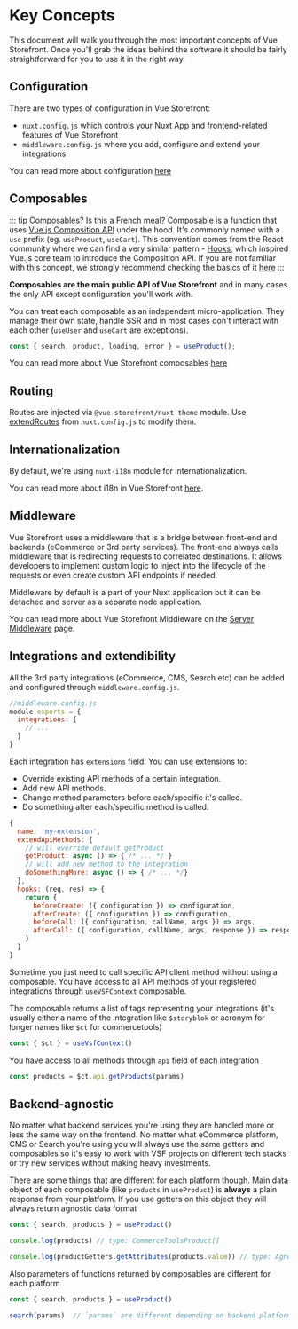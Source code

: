 # Key Concepts

This document will walk you through the most important concepts of Vue Storefront. Once you'll grab the ideas behind the software it should be fairly straightforward for you to use it in the right way.

## Configuration

There are two types of configuration in Vue Storefront:

- `nuxt.config.js` which controls your Nuxt App and frontend-related features of Vue Storefront
- `middleware.config.js` where you add, configure and extend your integrations

You can read more about configuration [here](/guide/configuration.html)

## Composables

::: tip Composables? Is this a French meal?
Composable is a function that uses [Vue.js Composition API](https://v3.vuejs.org/guide/composition-api-introduction.html) under the hood. It's commonly named with a `use` prefix (eg. `useProduct`, `useCart`). This convention comes from the React community where we can find a very similar pattern - [Hooks](https://reactjs.org/docs/hooks-intro.html), which inspired Vue.js core team to introduce the Composition API. If you are not familiar with this concept, we strongly recommend checking the basics of it [here](https://v3.vuejs.org/guide/composition-api-introduction.html)
:::

**Composables are the main public API of Vue Storefront** and in many cases the only API except configuration you'll work with.

You can treat each composable as an independent micro-application. They manage their own state, handle SSR and in most cases don't interact with each other (`useUser` and `useCart` are exceptions).

```js
const { search, product, loading, error } = useProduct();
```
You can read more about Vue Storefront composables [here](/guide/composables.html)

## Routing

Routes are injected via `@vue-storefront/nuxt-theme` module. Use [extendRoutes](https://nuxtjs.org/guides/configuration-glossary/configuration-router#extendroutes) from `nuxt.config.js` to modify them.

## Internationalization

By default, we're using `nuxt-i18n` module for internationalization. 

You can read more about i18n in Vue Storefront [here](/advanced/internationalization).

## Middleware

Vue Storefront uses a middleware that is a bridge between front-end and backends (eCommerce or 3rd party services). The front-end always calls middleware that is redirecting requests to correlated destinations. It allows developers to implement custom logic to inject into the lifecycle of the requests or even create custom API endpoints if needed.

Middleware by default is a part of your Nuxt application but it can be detached and server as a separate node application.

You can read more about Vue Storefront Middleware on the [Server Middleware](/advanced/server-middleware) page.


## Integrations and extendibility

All the 3rd party integrations (eCommerce, CMS, Search etc) can be added and configured through `middleware.config.js`.

```js
//middleware.config.js
module.exports = {
  integrations: {
    // ...
  }
}
```

Each integration has `extensions` field. You can use extensions to:
- Override existing API methods of a certain integration.
- Add new API methods.
- Change method parameters before each/specific it's called.
- Do something after each/specific method is called.

```js
{
  name: 'my-extension',
  extendApiMethods: {
    // will override default getProduct
    getProduct: async () => { /* ... */ }
    // will add new method to the integration 
    doSomethingMore: async () => { /* ... */}
  },
  hooks: (req, res) => {
    return {
      beforeCreate: ({ configuration }) => configuration,
      afterCreate: ({ configuration }) => configuration,
      beforeCall: ({ configuration, callName, args }) => args,
      afterCall: ({ configuration, callName, args, response }) => response
    }
  }
}
```

Sometime you just need to call specific API client method without using a composable. You have access to all API methods of your registered integrations through `useVSFContext` composable. 

The composable returns a list of tags representing your integrations (it's usually either a name of the integration like `$storyblok` or acronym for longer names like `$ct` for commercetools)

```js
const { $ct } = useVsfContext()
```

You have access to all methods through `api` field of each integration

```js
const products = $ct.api.getProducts(params)
```

## Backend-agnostic

No matter what backend services you're using they are handled more or less the same way on the frontend. No matter what eCommerce platform, CMS or Search you're using you will always use the same getters and composables so it's easy to work with VSF projects on different tech stacks or try new services without making heavy investments.

There are some things that are different for each platform though. Main data object of each composable (like `products` in `useProduct`) is **always** a plain response from your platform. If you use getters on this object they will always return agnostic data format

```js
const { search, products } = useProduct()

console.log(products) // type: CommerceToolsProduct[]

console.log(productGetters.getAttributes(products.value)) // type: AgnosticProductAttribute[]
```

Also parameters of functions returned by composables are different for each platform

```js
const { search, products } = useProduct()

search(params)  // `params` are different depending on backend platform
```